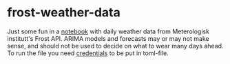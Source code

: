 # frost-weather-data
Just some fun in a [notebook](https://github.com/magnushelliesen/frost-weather-data/blob/main/frost-weather-data.ipynb) with daily weather data from Meterologisk institutt's Frost API. ARIMA models and forecasts may or may not make sense, and should not be used to decide on what to wear many days ahead.
To run the file you need [credentials](https://frost.met.no/auth/requestCredentials.html) to be put in toml-file.
